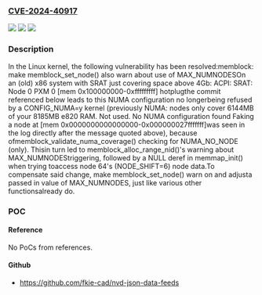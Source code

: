 ### [CVE-2024-40917](https://cve.mitre.org/cgi-bin/cvename.cgi?name=CVE-2024-40917)
![](https://img.shields.io/static/v1?label=Product&message=Linux&color=blue)
![](https://img.shields.io/static/v1?label=Version&message=6fdc770506eb8379bf68a49d4e193c8364ac64e0%3C%204ddb7f966f3d06fcf1ba5ee298af6714b593584b%20&color=brighgreen)
![](https://img.shields.io/static/v1?label=Vulnerability&message=n%2Fa&color=brighgreen)

### Description

In the Linux kernel, the following vulnerability has been resolved:memblock: make memblock_set_node() also warn about use of MAX_NUMNODESOn an (old) x86 system with SRAT just covering space above 4Gb:    ACPI: SRAT: Node 0 PXM 0 [mem 0x100000000-0xfffffffff] hotplugthe commit referenced below leads to this NUMA configuration no longerbeing refused by a CONFIG_NUMA=y kernel (previously    NUMA: nodes only cover 6144MB of your 8185MB e820 RAM. Not used.    No NUMA configuration found    Faking a node at [mem 0x0000000000000000-0x000000027fffffff]was seen in the log directly after the message quoted above), because ofmemblock_validate_numa_coverage() checking for NUMA_NO_NODE (only). Thisin turn led to memblock_alloc_range_nid()'s warning about MAX_NUMNODEStriggering, followed by a NULL deref in memmap_init() when trying toaccess node 64's (NODE_SHIFT=6) node data.To compensate said change, make memblock_set_node() warn on and adjusta passed in value of MAX_NUMNODES, just like various other functionsalready do.

### POC

#### Reference
No PoCs from references.

#### Github
- https://github.com/fkie-cad/nvd-json-data-feeds

